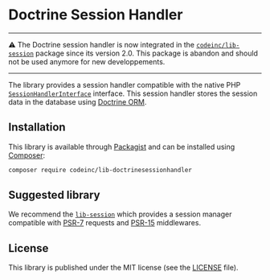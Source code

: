 # Doctrine Session Handler

---

:warning: The Doctrine session handler is now integrated in the [`codeinc/lib-session`](https://github.com/CodeIncHQ/lib-session) package since its version 2.0. This package is abandon and should not be used anymore for new developpements.

---

The library provides a session handler compatible with the native PHP [`SessionHandlerInterface`](http://php.net/manual/en/class.sessionhandlerinterface.php) interface. This session handler stores the session data in the database using [Doctrine ORM](http://www.doctrine-project.org/).

## Installation
This library is available through [Packagist](https://packagist.org/packages/codeinc/lib-doctrinesessionhandler) and can be installed using [Composer](https://getcomposer.org/): 

```bash
composer require codeinc/lib-doctrinesessionhandler
```

## Suggested library

We recommend the [`lib-session`](https://github.com/CodeIncHQ/lib-session) which provides a session manager compatible with [PSR-7](https://www.php-fig.org/psr/psr-7/) requests and [PSR-15](https://www.php-fig.org/psr/psr-15/) middlewares.

## License
This library is published under the MIT license (see the [LICENSE](https://github.com/CodeIncHQ/lib-session/blob/master/LICENSE) file). 

